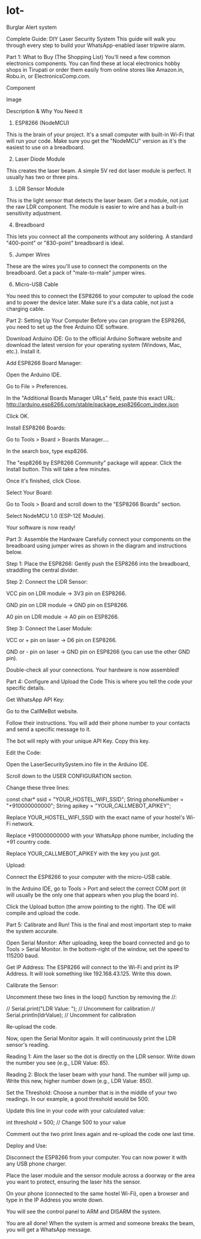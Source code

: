 # Iot-
Burglar Alert system


Complete Guide: DIY Laser Security System
This guide will walk you through every step to build your WhatsApp-enabled laser tripwire alarm.

Part 1: What to Buy (The Shopping List)
You'll need a few common electronics components. You can find these at local electronics hobby shops in Tirupati or order them easily from online stores like Amazon.in, Robu.in, or ElectronicsComp.com.

Component

Image

Description & Why You Need It

1. ESP8266 (NodeMCU)



This is the brain of your project. It's a small computer with built-in Wi-Fi that will run your code. Make sure you get the "NodeMCU" version as it's the easiest to use on a breadboard.

2. Laser Diode Module



This creates the laser beam. A simple 5V red dot laser module is perfect. It usually has two or three pins.

3. LDR Sensor Module



This is the light sensor that detects the laser beam. Get a module, not just the raw LDR component. The module is easier to wire and has a built-in sensitivity adjustment.

4. Breadboard



This lets you connect all the components without any soldering. A standard "400-point" or "830-point" breadboard is ideal.

5. Jumper Wires



These are the wires you'll use to connect the components on the breadboard. Get a pack of "male-to-male" jumper wires.

6. Micro-USB Cable



You need this to connect the ESP8266 to your computer to upload the code and to power the device later. Make sure it's a data cable, not just a charging cable.

Part 2: Setting Up Your Computer
Before you can program the ESP8266, you need to set up the free Arduino IDE software.

Download Arduino IDE: Go to the official Arduino Software website and download the latest version for your operating system (Windows, Mac, etc.). Install it.

Add ESP8266 Board Manager:

Open the Arduino IDE.

Go to File > Preferences.

In the "Additional Boards Manager URLs" field, paste this exact URL:
http://arduino.esp8266.com/stable/package_esp8266com_index.json

Click OK.

Install ESP8266 Boards:

Go to Tools > Board > Boards Manager....

In the search box, type esp8266.

The "esp8266 by ESP8266 Community" package will appear. Click the Install button. This will take a few minutes.

Once it's finished, click Close.

Select Your Board:

Go to Tools > Board and scroll down to the "ESP8266 Boards" section.

Select NodeMCU 1.0 (ESP-12E Module).

Your software is now ready!

Part 3: Assemble the Hardware
Carefully connect your components on the breadboard using jumper wires as shown in the diagram and instructions below.

Step 1: Place the ESP8266: Gently push the ESP8266 into the breadboard, straddling the central divider.

Step 2: Connect the LDR Sensor:

VCC pin on LDR module -> 3V3 pin on ESP8266.

GND pin on LDR module -> GND pin on ESP8266.

A0 pin on LDR module -> A0 pin on ESP8266.

Step 3: Connect the Laser Module:

VCC or + pin on laser -> D6 pin on ESP8266.

GND or - pin on laser -> GND pin on ESP8266 (you can use the other GND pin).

Double-check all your connections. Your hardware is now assembled!

Part 4: Configure and Upload the Code
This is where you tell the code your specific details.

Get WhatsApp API Key:

Go to the CallMeBot website.

Follow their instructions. You will add their phone number to your contacts and send a specific message to it.

The bot will reply with your unique API Key. Copy this key.

Edit the Code:

Open the LaserSecuritySystem.ino file in the Arduino IDE.

Scroll down to the USER CONFIGURATION section.

Change these three lines:

const char* ssid = "YOUR_HOSTEL_WIFI_SSID";
String phoneNumber = "+910000000000";
String apikey = "YOUR_CALLMEBOT_APIKEY";

Replace YOUR_HOSTEL_WIFI_SSID with the exact name of your hostel's Wi-Fi network.

Replace +910000000000 with your WhatsApp phone number, including the +91 country code.

Replace YOUR_CALLMEBOT_APIKEY with the key you just got.

Upload:

Connect the ESP8266 to your computer with the micro-USB cable.

In the Arduino IDE, go to Tools > Port and select the correct COM port (it will usually be the only one that appears when you plug the board in).

Click the Upload button (the arrow pointing to the right). The IDE will compile and upload the code.

Part 5: Calibrate and Run!
This is the final and most important step to make the system accurate.

Open Serial Monitor: After uploading, keep the board connected and go to Tools > Serial Monitor. In the bottom-right of the window, set the speed to 115200 baud.

Get IP Address: The ESP8266 will connect to the Wi-Fi and print its IP Address. It will look something like 192.168.43.125. Write this down.

Calibrate the Sensor:

Uncomment these two lines in the loop() function by removing the //:

// Serial.print("LDR Value: "); // Uncomment for calibration
// Serial.println(ldrValue);     // Uncomment for calibration

Re-upload the code.

Now, open the Serial Monitor again. It will continuously print the LDR sensor's reading.

Reading 1: Aim the laser so the dot is directly on the LDR sensor. Write down the number you see (e.g., LDR Value: 85).

Reading 2: Block the laser beam with your hand. The number will jump up. Write this new, higher number down (e.g., LDR Value: 850).

Set the Threshold: Choose a number that is in the middle of your two readings. In our example, a good threshold would be 500.

Update this line in your code with your calculated value:

int threshold = 500; // Change 500 to your value

Comment out the two print lines again and re-upload the code one last time.

Deploy and Use:

Disconnect the ESP8266 from your computer. You can now power it with any USB phone charger.

Place the laser module and the sensor module across a doorway or the area you want to protect, ensuring the laser hits the sensor.

On your phone (connected to the same hostel Wi-Fi), open a browser and type in the IP Address you wrote down.

You will see the control panel to ARM and DISARM the system.

You are all done! When the system is armed and someone breaks the beam, you will get a WhatsApp message.
